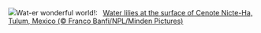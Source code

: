 ![](https://www.bing.com/th?id=OHR.CenoteLilies_EN-US1076301699_UHD.jpg&w=1000)Wat-er wonderful world!:&nbsp;&ensp;[Water lilies at the surface of Cenote Nicte-Ha, Tulum, Mexico (© Franco Banfi/NPL/Minden Pictures)](https://www.bing.com/th?id=OHR.CenoteLilies_EN-US1076301699_UHD.jpg)
<br><br/>
